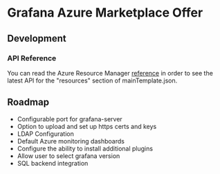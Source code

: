 # Grafana Azure Marketplace Offer

## Development

### API Reference

You can read the Azure Resource Manager 
[reference](https://docs.microsoft.com/en-us/azure/templates/) in order to see
the latest API for the "resources" section of mainTemplate.json.

## Roadmap

* Configurable port for grafana-server
* Option to upload and set up https certs and keys
* LDAP Configuration
* Default Azure monitoring dashboards
* Configure the ability to install additional plugins
* Allow user to select grafana version
* SQL backend integration

